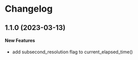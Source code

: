 # Changelog

## 1.1.0 (2023-03-13)

#### New Features

* add subsecond_resolution flag to current_elapsed_time()